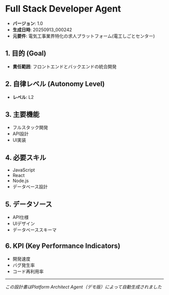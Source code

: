 # Full Stack Developer Agent

- **バージョン**: 1.0
- **生成日時**: 20250913_000242
- **元要件**: 電気工事業界特化の求人プラットフォーム(電工しごとセンター)

## 1. 目的 (Goal)
- **責任範囲**: フロントエンドとバックエンドの統合開発

## 2. 自律レベル (Autonomy Level)
- **レベル**: L2

## 3. 主要機能
- フルスタック開発
- API設計
- UI実装

## 4. 必要スキル
- JavaScript
- React
- Node.js
- データベース設計

## 5. データソース
- API仕様
- UIデザイン
- データベーススキーマ

## 6. KPI (Key Performance Indicators)
- 開発速度
- バグ発生率
- コード再利用率

---
*この設計書はPlatform Architect Agent（デモ版）によって自動生成されました*
